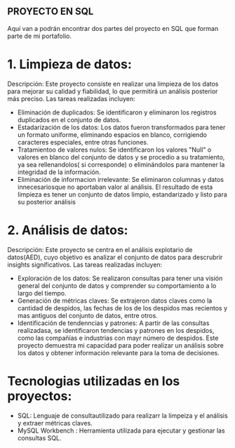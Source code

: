 ##  PROYECTO EN SQL

Aquí van a podrán encontrar dos partes del proyecto en SQL que forman parte de mi portafolio.

# 1. Limpieza de datos:
Descripción: 
Este proyecto consiste en realizar una limpieza de los datos para mejorar su calidad y fiabilidad, lo que permitirá un análisis posterior más preciso. Las tareas realizadas incluyen:
 - Eliminación de duplicados: Se identificaron y eliminaron los registros duplicados en el conjunto de datos.
 - Estadarización de los datos: Los datos fueron transformados para tener un formato uniforme, eliminando espacios en blanco, corrigiendo caracteres especiales, entre otras funciones.
 - Tratamientoo de valores nulos: Se identificaron los valores "Null" o valores en blanco del conjunto de datos y se procedio a su tratamiento, ya sea rellenandolos( si corresponde) o eliminándolos  para mantener la integridad de la información.
 - Eliminación de informacion irrelevante: Se eliminaron columnas y datos innecesariosque no aportaban valor al análisis.
El resultado de esta limpieza es tener un conjunto de datos limpio, estandarizado y listo para su posterior análisis

 
 # 2. Análisis de datos:
 Descripción: 
 Este proyecto se centra en el análisis explotario de datos(AED), cuyo objetivo es analizar el conjunto de datos para descrubrir insights significativos. Las tareas realizadas incluyen:
 - Exploración de los datos: Se realizaron consultas para tener una visión general del conjunto de datos y  comprender su comportamiento a lo largo del tiempo.
 - Generación de métricas claves: Se extrajeron datos claves como  la cantidad de despidos, las fechas de los de los despidos mas recientos y mas antiguos del conjunto de datos, entre otros.
 - Identificación de tendenncias y patrones: A partir de las consultas  realizadasa, se identificaron tendencias y patrones en los despidos, como las compañías e industrias con mayr número de despidos.
 Este proyecto demuestra mi capacidad para poder realizar un análisis sobre los datos y obtener información relevante para la toma de decisiones.



 # Tecnologias utilizadas en los proyectos:
 - SQL: Lenguaje de consultautilizado para realizarr la limpeiza y el análisis y extraer métricas claves.
 - MySQL Workbench : Herramienta utilizada para ejecutar y gestionar las consultas SQL.



